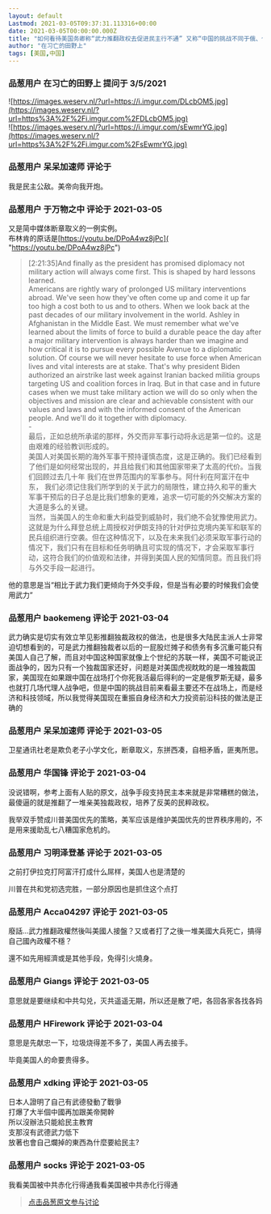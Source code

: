 ```yaml
---
layout: default
Lastmod: 2021-03-05T09:37:31.113316+00:00
date: 2021-03-05T00:00:00.000Z
title: "如何看待美国务卿称“武力推翻政权去促进民主行不通” 又称“中国的挑战不同于俄、伊、朝的严峻挑战”？"
author: "在习亡的田野上"
tags: [美国,中国]
---
```



### 品葱用户 **在习亡的田野上** 提问于 3/5/2021
    
![https://images.weserv.nl/?url=https://i.imgur.com/DLcbOM5.jpg](https://images.weserv.nl/?url=https%3A%2F%2Fi.imgur.com%2FDLcbOM5.jpg)  
![https://images.weserv.nl/?url=https://i.imgur.com/sEwmrYG.jpg](https://images.weserv.nl/?url=https%3A%2F%2Fi.imgur.com%2FsEwmrYG.jpg)
    
                

### 品葱用户 **呆呆加速师** 评论于 
        
我是民主公敌。美帝向我开炮。
        
                

### 品葱用户 **于万物之中** 评论于 2021-03-05
        
又是简中媒体断章取义的一例实例。  
布林肯的原话是[https://youtu.be/DPoA4wz8jPc]( "https://youtu.be/DPoA4wz8jPc")  

> \[2:21:35\]And finally as the president has promised diplomacy not military action will always come first. This is shaped by hard lessons learned.  
> Americans are rightly wary of prolonged US military interventions abroad. We've seen how they've often come up and come it up far too high a cost both to us and to others. When we look back at the past decades of our military involvement in the world. Ashley in Afghanistan in the Middle East. We must remember what we've learned about the limits of force to build a durable peace the day after a major military intervention is always harder than we imagine and how critical it is to pursue every possible Avenue to a diplomatic solution. Of course we will never hesitate to use force when American lives and vital interests are at stake. That's why president Biden authorized an airstrike last week against Iranian backed militia groups targeting US and coalition forces in Iraq. But in that case and in future cases when we must take military action we will do so only when the objectives and mission are clear and achievable consistent with our values and laws and with the informed consent of the American people. And we'll do it together with diplomacy.  
> \-  
> 最后，正如总统所承诺的那样，外交而非军事行动将永远是第一位的。这是由艰难的经验教训形成的。  
> 美国人对美国长期的海外军事干预持谨慎态度，这是正确的。我们已经看到了他们是如何经常出现的，并且给我们和其他国家带来了太高的代价。当我们回顾过去几十年 我们在世界范围内的军事参与。阿什利在阿富汗在中东， 我们必须记住我们所学到的关于武力的局限性，建立持久和平的重大军事干预后的日子总是比我们想象的更难，追求一切可能的外交解决方案的大道是多么的关键。  
> 当然，当美国人的生命和重大利益受到威胁时，我们绝不会犹豫使用武力。这就是为什么拜登总统上周授权对伊朗支持的针对伊拉克境内美军和联军的民兵组织进行空袭。但在这种情况下，以及在未来我们必须采取军事行动的情况下，我们只有在目标和任务明确且可实现的情况下，才会采取军事行动，这符合我们的价值观和法律，并得到美国人民的知情同意。而且我们将与外交手段一起进行。

  
他的意思是当“相比于武力我们更倾向于外交手段，但是当有必要的时候我们会使用武力”
        
                

### 品葱用户 **baokemeng** 评论于 2021-03-04
        
武力确实是切实有效立竿见影推翻独裁政权的做法，也是很多大陆民主派人士非常迫切想看到的，可是武力推翻独裁者以后的一屁股烂摊子和债务有多沉重可能只有美国人自己了解，而且对中国这种国家就像上个世纪的苏联一样，美国不可能说正面战争的，因为只有一个独裁国家还好，问题是对美国虎视眈眈的是一堆独裁国家，美国现在如果跟中国在战场打个你死我活最后得利的一定是俄罗斯无疑，最多也就打几场代理人战争吧，但是中国的挑战目前来看最主要还不在战场上，而是经济和科技领域，所以我觉得美国现在重振自身经济和大力投资前沿科技的做法是正确的
        
                

### 品葱用户 **呆呆加速师** 评论于 2021-03-05
        
卫星通讯社老是欺负老子小学文化，断章取义，东拼西凑，自相矛盾，匪夷所思。
        
                

### 品葱用户 **华国锋** 评论于 2021-03-04
        
没说错啊，参考上面有人贴的原文，战争手段支持民主本来就是非常糟糕的做法，最傻逼的就是推翻了一堆亲美独裁政权，培养了反美的民粹政权。  
  
我举双手赞成川普美国优先的策略，美军应该是维护美国优先的世界秩序用的，不是用来援助乱七八糟国家危机的。
        
                

### 品葱用户 **习明泽登基** 评论于 2021-03-05
        
之前打伊拉克打阿富汗打成什么屌样，美国人也是清楚的   
  
川普在共和党初选完胜，一部分原因也是抓住这个点打
        
                

### 品葱用户 **Acca04297** 评论于 2021-03-05
        
廢話...武力推翻政權然後叫美國人接盤？又或者打了之後一堆美國大兵死亡，搞得自己國內政權不穩？  
  
還不如先用經濟或是其他手段，免得引火燒身。
        
                

### 品葱用户 **Giangs** 评论于 2021-03-05
        
意思就是要继续和中共勾兑，灭共遥遥无期，所以还是散了吧，各回各家各找各妈
        
                

### 品葱用户 **HFirework** 评论于 2021-03-04
        
意思是先献忠一下，垃圾烧得差不多了，美国人再去接手。  
  
毕竟美国人的命要贵得多。
        
                

### 品葱用户 **xdking** 评论于 2021-03-05
        
日本人證明了自己有武德發動了戰爭  
打爆了大半個中國再加跟美帝開幹  
所以沒辦法只能給民主教育  
支那沒有武德武力低下  
放著也會自己爛掉的東西為什麼要給民主?
        
                

### 品葱用户 **socks** 评论于 2021-03-05
        
我看美国被中共赤化行得通我看美国被中共赤化行得通
        
                





> [点击品葱原文参与讨论](https://pincong.rocks/question/36848)

